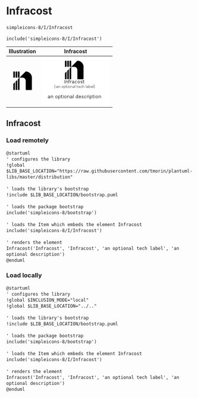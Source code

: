 # Infracost


```text
simpleicons-8/I/Infracost
```

```text
include('simpleicons-8/I/Infracost')
```



| Illustration | Infracost |
| :---: | :---: |
| ![illustration for Illustration](../../simpleicons-8/I/Infracost.png) | ![illustration for Infracost](../../simpleicons-8/I/Infracost.Local.png) |




## Infracost

### Load remotely
```plantuml
@startuml
' configures the library
!global $LIB_BASE_LOCATION="https://raw.githubusercontent.com/tmorin/plantuml-libs/master/distribution"

' loads the library's bootstrap
!include $LIB_BASE_LOCATION/bootstrap.puml

' loads the package bootstrap
include('simpleicons-8/bootstrap')

' loads the Item which embeds the element Infracost
include('simpleicons-8/I/Infracost')

' renders the element
Infracost('Infracost', 'Infracost', 'an optional tech label', 'an optional description')
@enduml
```

### Load locally
```plantuml
@startuml
' configures the library
!global $INCLUSION_MODE="local"
!global $LIB_BASE_LOCATION="../.."

' loads the library's bootstrap
!include $LIB_BASE_LOCATION/bootstrap.puml

' loads the package bootstrap
include('simpleicons-8/bootstrap')

' loads the Item which embeds the element Infracost
include('simpleicons-8/I/Infracost')

' renders the element
Infracost('Infracost', 'Infracost', 'an optional tech label', 'an optional description')
@enduml
```

